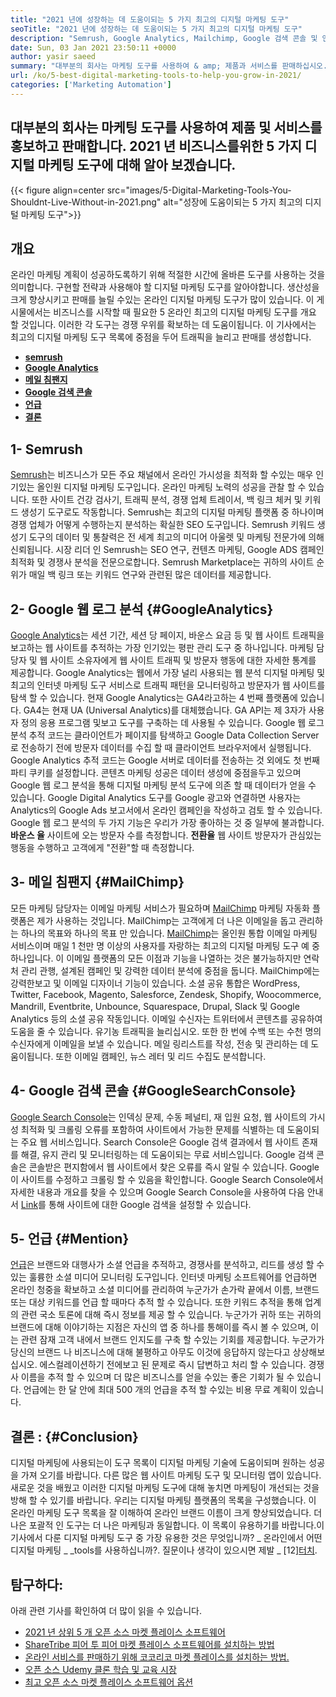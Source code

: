 ```yaml
---
title: "2021 년에 성장하는 데 도움이되는 5 가지 최고의 디지털 마케팅 도구" 
seoTitle: "2021 년에 성장하는 데 도움이되는 5 가지 최고의 디지털 마케팅 도구" 
description: "Semrush, Google Analytics, Mailchimp, Google 검색 콘솔 및 언급은 비즈니스 성장에 가장 저렴하고 유용한 디지털 마케팅 도구입니다." 
date: Sun, 03 Jan 2021 23:50:11 +0000
author: yasir saeed
summary: "대부분의 회사는 마케팅 도구를 사용하여 & amp; 제품과 서비스를 판매하십시오. 2021 년 비즈니스를위한 5 가지 디지털 마케팅 도구에 대해 알아 보겠습니다." 
url: /ko/5-best-digital-marketing-tools-to-help-you-grow-in-2021/
categories: ['Marketing Automation']
---
```


## 대부분의 회사는 마케팅 도구를 사용하여 제품 및 서비스를 홍보하고 판매합니다. 2021 년 비즈니스를위한 5 가지 디지털 마케팅 도구에 대해 알아 보겠습니다.

{{< figure align=center src="images/5-Digital-Marketing-Tools-You-Shouldnt-Live-Without-in-2021.png" alt="성장에 도움이되는 5 가지 최고의 디지털 마케팅 도구">}}


##  **개요**  
온라인 마케팅 계획이 성공하도록하기 위해 적절한 시간에 올바른 도구를 사용하는 것을 의미합니다. 구현할 전략과 사용해야 할 디지털 마케팅 도구를 알아야합니다. 생산성을 크게 향상시키고 판매를 늘릴 수있는 온라인 디지털 마케팅 도구가 많이 있습니다. 이 게시물에서는 비즈니스를 시작할 때 필요한 5 온라인 최고의 디지털 마케팅 도구를 개요 할 것입니다. 이러한 각 도구는 경쟁 우위를 확보하는 데 도움이됩니다.
이 기사에서는 최고의 디지털 마케팅 도구 목록에 중점을 두어 트래픽을 늘리고 판매를 생성합니다.
*  **[semrush][1]**  
* [  **Google Analytics**  ][2]
* [  **메일 침팬지**  ][3]
* [  **Google 검색 콘솔**  ][4]
*  **[언급][5]**  
*  **[결론][6]**  

##  **1- Semrush**  
[Semrush][7]는 비즈니스가 모든 주요 채널에서 온라인 가시성을 최적화 할 수있는 매우 인기있는 올인원 디지털 마케팅 도구입니다. 온라인 마케팅 노력의 성공을 관찰 할 수 있습니다. 또한 사이트 건강 검사기, 트래픽 분석, 경쟁 업체 트레이서, 백 링크 체커 및 키워드 생성기 도구로도 작동합니다. Semrush는 최고의 디지털 마케팅 플랫폼 중 하나이며 경쟁 업체가 어떻게 수행하는지 분석하는 확실한 SEO 도구입니다.
Semrush 키워드 생성기 도구의 데이터 및 통찰력은 전 세계 최고의 미디어 아울렛 및 마케팅 전문가에 의해 신뢰됩니다. 시장 리더 인 Semrush는 SEO 연구, 컨텐츠 마케팅, Google ADS 캠페인 최적화 및 경쟁사 분석을 전문으로합니다. Semrush Marketplace는 귀하의 사이트 순위가 매일 백 링크 또는 키워드 연구와 관련된 많은 데이터를 제공합니다.

##  **2- Google 웹 로그 분석**  {#GoogleAnalytics}

[Google Analytics][8]는 세션 기간, 세션 당 페이지, 바운스 요금 등 및 웹 사이트 트래픽을보고하는 웹 사이트를 추적하는 가장 인기있는 평판 관리 도구 중 하나입니다. 마케팅 담당자 및 웹 사이트 소유자에게 웹 사이트 트래픽 및 방문자 행동에 대한 자세한 통계를 제공합니다. Google Analytics는 웹에서 가장 널리 사용되는 웹 분석 디지털 마케팅 및 최고의 인터넷 마케팅 도구 서비스로 트래픽 패턴을 모니터링하고 방문자가 웹 사이트를 탐색 할 수 있습니다.
현재 Google Analytics는 GA4라고하는 4 번째 플랫폼에 있습니다. GA4는 현재 UA (Universal Analytics)를 대체했습니다. GA API는 제 3자가 사용자 정의 응용 프로그램 및보고 도구를 구축하는 데 사용될 수 있습니다. Google 웹 로그 분석 추적 코드는 클라이언트가 페이지를 탐색하고 Google Data Collection Server로 전송하기 전에 방문자 데이터를 수집 할 때 클라이언트 브라우저에서 실행됩니다. Google Analytics 추적 코드는 Google 서버로 데이터를 전송하는 것 외에도 첫 번째 파티 쿠키를 설정합니다. 콘텐츠 마케팅 성공은 데이터 생성에 중점을두고 있으며 Google 웹 로그 분석을 통해 디지털 마케팅 분석 도구에 의존 할 때 데이터가 얻을 수 있습니다.
Google Digital Analytics 도구를 Google 광고와 연결하면 사용자는 Analytics의 Google Ads 보고서에서 온라인 캠페인을 작성하고 검토 할 수 있습니다. Google 웹 로그 분석의 두 가지 기능은 우리가 가장 좋아하는 것 중 일부에 불과합니다.
 **바운스 율** 사이트에 오는 방문자 수를 측정합니다.
 **전환율** 웹 사이트 방문자가 관심있는 행동을 수행하고 고객에게 "전환"할 때 측정합니다.

##  **3- 메일 침팬지**  {#MailChimp}

모든 마케팅 담당자는 이메일 마케팅 서비스가 필요하며 [MailChimp][9] 마케팅 자동화 플랫폼은 제가 사용하는 것입니다. MailChimp는 고객에게 더 나은 이메일을 돕고 관리하는 하나의 목표와 하나의 목표 만 있습니다.
[MailChimp][9]는 올인원 통합 이메일 마케팅 서비스이며 매일 1 천만 명 이상의 사용자를 자랑하는 최고의 디지털 마케팅 도구 예 중 하나입니다. 이 이메일 플랫폼의 모든 이점과 기능을 나열하는 것은 불가능하지만 연락처 관리 관행, 설계된 캠페인 및 강력한 데이터 분석에 중점을 둡니다.
MailChimp에는 강력한보고 및 이메일 디자이너 기능이 있습니다. 소셜 공유 통합은 WordPress, Twitter, Facebook, Magento, Salesforce, Zendesk, Shopify, Woocommerce, Mandrill, Eventbrite, Unbounce, Squarespace, Drupal, Slack 및 Google Analytics 등의 소셜 공유 작동입니다. 이메일 수신자는 트위터에서 콘텐츠를 공유하여 도움을 줄 수 있습니다. 유기농 트래픽을 늘리십시오.
또한 한 번에 수백 또는 수천 명의 수신자에게 이메일을 보낼 수 있습니다. 메일 링리스트를 작성, 전송 및 관리하는 데 도움이됩니다. 또한 이메일 캠페인, 뉴스 레터 및 리드 수집도 분석합니다.

##  **4- Google 검색 콘솔**  {#GoogleSearchConsole}

[Google Search Console][10]는 인덱싱 문제, 수동 페널티, 재 입원 요청, 웹 사이트의 가시성 최적화 및 크롤링 오류를 포함하여 사이트에서 가능한 문제를 식별하는 데 도움이되는 주요 웹 서비스입니다. Search Console은 Google 검색 결과에서 웹 사이트 존재를 해결, 유지 관리 및 모니터링하는 데 도움이되는 무료 서비스입니다.
Google 검색 콘솔은 콘솔받은 편지함에서 웹 사이트에서 찾은 오류를 즉시 알릴 수 있습니다. Google이 사이트를 수정하고 크롤링 할 수 있음을 확인합니다. Google Search Console에서 자세한 내용과 개요를 찾을 수 있으며 Google Search Console을 사용하여 다음 안내서 [Link][10]를 통해 사이트에 대한 Google 검색을 설정할 수 있습니다.

##  **5- 언급**  {#Mention}

[언급][11]은 브랜드와 대행사가 소셜 언급을 추적하고, 경쟁사를 분석하고, 리드를 생성 할 수있는 훌륭한 소셜 미디어 모니터링 도구입니다. 인터넷 마케팅 소프트웨어를 언급하면 ​​온라인 청중을 확보하고 소셜 미디어를 관리하여 누군가가 손가락 끝에서 이름, 브랜드 또는 대상 키워드를 언급 할 때마다 추적 할 수 있습니다.
또한 키워드 추적을 통해 업계의 관련 국소 토론에 대해 즉시 정보를 제공 할 수 있습니다. 누군가가 귀하 또는 귀하의 브랜드에 대해 이야기하는 지점은 자신의 앱 중 하나를 통해이를 즉시 볼 수 있으며, 이는 관련 잠재 고객 내에서 브랜드 인지도를 구축 할 수있는 기회를 제공합니다.
누군가가 당신의 브랜드 나 비즈니스에 대해 불평하고 아무도 이것에 응답하지 않는다고 상상해보십시오. 에스컬레이션하기 전에보고 된 문제로 즉시 답변하고 처리 할 수 ​​있습니다. 경쟁사 이름을 추적 할 수 있으며 더 많은 비즈니스를 얻을 수있는 좋은 기회가 될 수 있습니다. 언급에는 한 달 안에 최대 500 개의 언급을 추적 할 수있는 비용 무료 계획이 있습니다.

##  **결론**  : {#Conclusion}

디지털 마케팅에 사용되는이 도구 목록이 디지털 마케팅 기술에 도움이되며 원하는 성공을 가져 오기를 바랍니다. 다른 많은 웹 사이트 마케팅 도구 및 모니터링 앱이 있습니다. 새로운 것을 배웠고 이러한 디지털 마케팅 도구에 대해 놓치면 마케팅이 개선되는 것을 방해 할 수 있기를 바랍니다.
우리는 디지털 마케팅 플랫폼의 목록을 구성했습니다. 이 온라인 마케팅 도구 목록을 잘 이해하여 온라인 브랜드 이름이 크게 향상되었습니다. 더 나은 포괄적 인 도구는 더 나은 마케팅과 동일합니다. 이 목록이 유용하기를 바랍니다.이 기사에서 다룬 디지털 마케팅 도구 중 가장 유용한 것은 무엇입니까?
_ 온라인에서 어떤 디지털 마케팅 _ _tools를 사용하십니까?. 질문이나 생각이 있으시면 제발 _ [12][터치][13].

## 탐구하다:
아래 관련 기사를 확인하여 더 많이 읽을 수 있습니다.
  * [2021 년 상위 5 개 오픈 소스 마켓 플레이스 소프트웨어][14]
  * [ShareTribe 피어 투 피어 마켓 플레이스 소프트웨어를 설치하는 방법][15]
  * [온라인 서비스를 판매하기 위해 코코리코 마켓 플레이스를 설치하는 방법.][16]
  * [오픈 소스 Udemy 클론 학습 및 교육 시장][17]
  * [최고 오픈 소스 마켓 플레이스 소프트웨어 옵션][18]



 [1]: #SEMRush
 [2]: #GoogleAnalytics
 [3]: #MailChimp
 [4]: #GoogleSearchConsole
 [5]: #Mention
 [6]: #Conclusion
 [7]: https://www.semrush.com/
 [8]: https://analytics.google.com/
 [9]: https://mailchimp.com/
 [10]: https://search.google.com/search-console/about
 [11]: https://mention.com/en/
 [12]: mailto:yasir.saeed@aspose.com
 [13]: https://forum.containerize.com
 [14]: https://blog.containerize.com/marketplace/top-5-open-source-marketplace-software-in-2021/
 [15]: https://products.containerize.com/marketplace/sharetribe/
 [16]: https://products.containerize.com/marketplace/cocorico/
 [17]: https://products.containerize.com/marketplace/edurge/
 [18]: https://products.containerize.com/marketplace/
